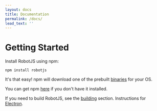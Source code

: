 ```yaml
---
layout: docs
title: Documentation
permalink: /docs/
lead_text: ''
---
```


# Getting Started

Install RobotJS using npm:

```
npm install robotjs
```
It's that easy! npm will download one of the prebuilt [binaries](https://github.com/octalmage/robotjs/releases/latest) for your OS.

You can get npm [here](https://nodejs.org/en/download/) if you don't have it installed.

If you need to build RobotJS, see the [building](#building) section. Instructions for [Electron](https://github.com/octalmage/robotjs/wiki/Electron).
